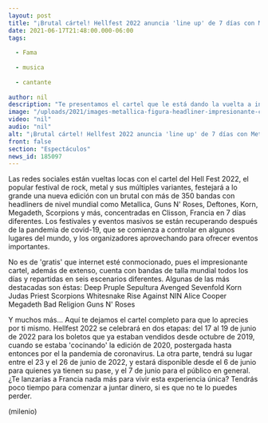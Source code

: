 ```yaml
---
layout: post
title: "¡Brutal cártel! Hellfest 2022 anuncia 'line up' de 7 días con Metallica, Guns N' Roses y más"
date: 2021-06-17T21:48:00.000-06:00
tags:
  
  - Fama
  
  - musica
  
  - cantante
  
author: nil
description: "Te presentamos el cartel que le está dando la vuelta a internet: Hellfest 2022, un festival masivo en Francia. "
image: "/uploads/2021/images-metallica-figura-headliner-impresionante-cartel.jpg"
video: "nil"
audio: "nil"
alt: "¡Brutal cártel! Hellfest 2022 anuncia 'line up' de 7 días con Metallica, Guns N' Roses y más"
front: false
section: "Espectáculos"
news_id: 185097
---
```


Las redes sociales están vueltas locas con el cartel del Hell Fest 2022, el popular festival de rock, metal y sus múltiples variantes,  festejará a lo grande una nueva edición con un brutal con más de 350 bandas con headliners de nivel mundial como Metallica, Guns N' Roses, Deftones, Korn, Megadeth, Scorpions y más, concentradas en Clisson, Francia en 7 días diferentes. 
Los festivales y eventos masivos se están recuperando después de la pandemia de covid-19, que se comienza a controlar en algunos lugares del mundo, y los organizadores aprovechando para ofrecer eventos importantes. 

No es de 'gratis' que internet esté conmocionado, pues el impresionante cartel, además de extenso, cuenta con bandas de talla mundial todos los días y repartidas en seis escenarios diferentes. Algunas de las más destacadas son éstas: 
Deep Pruple Sepultura Avenged Sevenfold Korn Judas Priest Scorpions Whitesnake Rise Against NIN Alice Cooper Megadeth Bad Religion Guns N' Roses 

Y muchos más... Aquí te dejamos el cartel completo para que lo aprecies por ti mismo. 
Hellfest 2022 se celebrará en dos etapas: del 17 al 19 de junio de 2022 para los boletos que ya estaban vendidos desde octubre de 2019, cuando se estaba 'cocinando' la edición de 2020, postergada hasta entonces por el la pandemia de coronavirus. La otra parte, tendrá su lugar entre el 23 y el 26 de junio de 2022, y estará disponible desde el 6 de junio para quienes ya tienen su pase, y el 7 de junio para el público en general. ¿Te lanzarías a Francia nada más para vivir esta experiencia única? Tendrás poco tiempo para comenzar a juntar dinero, si es que no te lo puedes perder. 

(milenio)